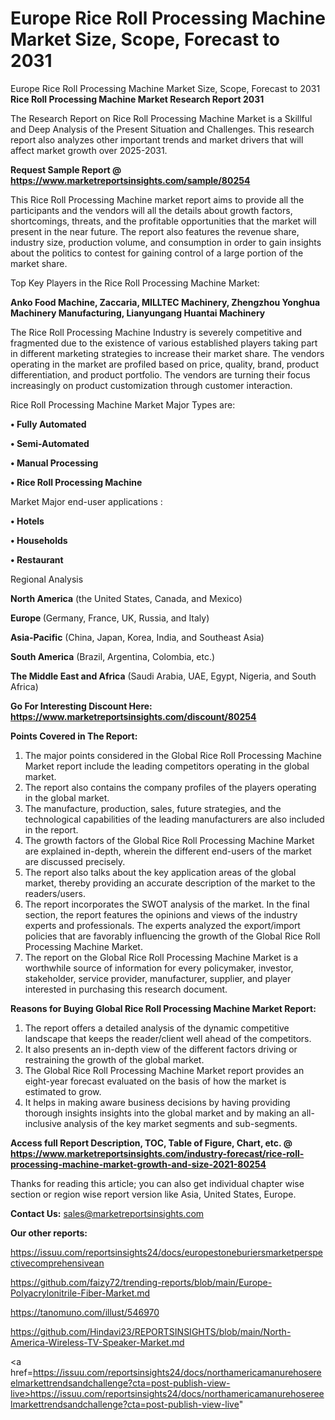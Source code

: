 # Europe Rice Roll Processing Machine Market Size, Scope, Forecast to 2031
Europe Rice Roll Processing Machine Market Size, Scope, Forecast to 2031
<strong>Rice Roll Processing Machine Market Research Report 2031</strong>

The Research Report on Rice Roll Processing Machine Market is a Skillful and Deep Analysis of the Present Situation and Challenges. This research report also analyzes other important trends and market drivers that will affect market growth over 2025-2031.

<strong>Request Sample Report @ <a href=https://www.marketreportsinsights.com/sample/80254>https://www.marketreportsinsights.com/sample/80254</a></strong>

This Rice Roll Processing Machine market report aims to provide all the participants and the vendors will all the details about growth factors, shortcomings, threats, and the profitable opportunities that the market will present in the near future. The report also features the revenue share, industry size, production volume, and consumption in order to gain insights about the politics to contest for gaining control of a large portion of the market share.

Top Key Players in the Rice Roll Processing Machine Market:

<strong>Anko Food Machine, Zaccaria, MILLTEC Machinery, Zhengzhou Yonghua Machinery Manufacturing, Lianyungang Huantai Machinery</strong>

The Rice Roll Processing Machine Industry is severely competitive and fragmented due to the existence of various established players taking part in different marketing strategies to increase their market share. The vendors operating in the market are profiled based on price, quality, brand, product differentiation, and product portfolio. The vendors are turning their focus increasingly on product customization through customer interaction.

Rice Roll Processing Machine Market Major Types are:

<strong>• Fully Automated

• Semi-Automated

• Manual Processing

• Rice Roll Processing Machine</strong>

Market Major end-user applications :

<strong>• Hotels

• Households

• Restaurant</strong>

Regional Analysis

</u><strong><b>North America</b></strong> (the United States, Canada, and Mexico)

<strong><b>Europe </b></strong>(Germany, France, UK, Russia, and Italy)

<strong><b>Asia-Pacific</b></strong> (China, Japan, Korea, India, and Southeast Asia)

<strong><b>South America</b></strong> (Brazil, Argentina, Colombia, etc.)

<strong><b>The Middle East and Africa</b></strong> (Saudi Arabia, UAE, Egypt, Nigeria, and South Africa)

<strong>Go For Interesting Discount Here: <a href=https://www.marketreportsinsights.com/discount/80254>https://www.marketreportsinsights.com/discount/80254</a></strong>

<strong>Points Covered in The Report:</strong>
<ol>
  <li>The major points considered in the Global Rice Roll Processing Machine Market report include the leading competitors operating in the global market.</li>
  <li>The report also contains the company profiles of the players operating in the global market.</li>
  <li>The manufacture, production, sales, future strategies, and the technological capabilities of the leading manufacturers are also included in the report.</li>
  <li>The growth factors of the Global Rice Roll Processing Machine Market are explained in-depth, wherein the different end-users of the market are discussed precisely.</li>
  <li>The report also talks about the key application areas of the global market, thereby providing an accurate description of the market to the readers/users.</li>
  <li>The report incorporates the SWOT analysis of the market. In the final section, the report features the opinions and views of the industry experts and professionals. The experts analyzed the export/import policies that are favorably influencing the growth of the Global Rice Roll Processing Machine Market.</li>
  <li>The report on the Global Rice Roll Processing Machine Market is a worthwhile source of information for every policymaker, investor, stakeholder, service provider, manufacturer, supplier, and player interested in purchasing this research document.</li>
</ol>
<strong>Reasons for Buying Global Rice Roll Processing Machine Market Report:</strong>

<ol>
  <li>The report offers a detailed analysis of the dynamic competitive landscape that keeps the reader/client well ahead of the competitors.</li>
  <li>It also presents an in-depth view of the different factors driving or restraining the growth of the global market.</li>
  <li>The Global Rice Roll Processing Machine Market report provides an eight-year forecast evaluated on the basis of how the market is estimated to grow.</li>
  <li>It helps in making aware business decisions by having providing thorough insights insights into the global market and by making an all-inclusive analysis of the key market segments and sub-segments.</li>
</ol>
<strong>Access full Report Description, TOC, Table of Figure, Chart, etc. @ <a href=https://www.marketreportsinsights.com/industry-forecast/rice-roll-processing-machine-market-growth-and-size-2021-80254>https://www.marketreportsinsights.com/industry-forecast/rice-roll-processing-machine-market-growth-and-size-2021-80254</a></strong>


Thanks for reading this article; you can also get individual chapter wise section or region wise report version like Asia, United States, Europe.

<strong>Contact Us:</strong>
sales@marketreportsinsights.com

<strong>Our other reports:</strong>

<a href=https://issuu.com/reportsinsights24/docs/europestoneburiersmarketperspectivecomprehensivean>https://issuu.com/reportsinsights24/docs/europestoneburiersmarketperspectivecomprehensivean</a>

<a href=https://github.com/faizy72/trending-reports/blob/main/Europe-Polyacrylonitrile-Fiber-Market.md>https://github.com/faizy72/trending-reports/blob/main/Europe-Polyacrylonitrile-Fiber-Market.md</a>

<a href=https://tanomuno.com/illust/546970>https://tanomuno.com/illust/546970</a>

<a href=https://github.com/Hindavi23/REPORTSINSIGHTS/blob/main/North-America-Wireless-TV-Speaker-Market.md>https://github.com/Hindavi23/REPORTSINSIGHTS/blob/main/North-America-Wireless-TV-Speaker-Market.md</a>

<a href=https://issuu.com/reportsinsights24/docs/northamericamanurehosereelmarkettrendsandchallenge?cta=post-publish-view-live>https://issuu.com/reportsinsights24/docs/northamericamanurehosereelmarkettrendsandchallenge?cta=post-publish-view-live</a>"
